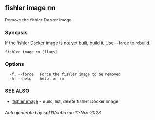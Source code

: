 ## fishler image rm

Remove the fishler Docker image

### Synopsis

If the fishler Docker image is not yet built, build it. Use --force to rebuild.

```
fishler image rm [flags]
```

### Options

```
  -f, --force   Force the fishler image to be removed
  -h, --help    help for rm
```

### SEE ALSO

* [fishler image](fishler_image.md)	 - Build, list, delete fishler Docker image

###### Auto generated by spf13/cobra on 11-Nov-2023
